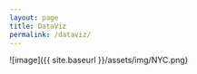 ```yaml
---
layout: page
title: DataViz
permalink: /dataviz/
---
```


![image]({{ site.baseurl }}/assets/img/NYC.png)
